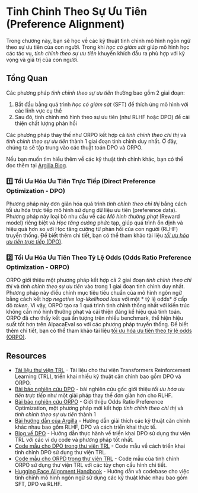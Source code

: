 # Tinh Chỉnh Theo Sự Ưu Tiên (Preference Alignment)

Trong chương này, bạn sẽ học về các kỹ thuật tinh chỉnh mô hình ngôn ngữ theo sự ưu tiên của con người. Trong khi *học có giám sát* giúp mô hình học các tác vụ, *tinh chỉnh theo sự ưu tiên* khuyến khích đầu ra phù hợp với kỳ vọng và giá trị của con người.

## Tổng Quan

Các phương pháp *tinh chỉnh theo sự ưu tiên* thường bao gồm 2 giai đoạn:

1. Bắt đầu bằng quá trình *học có giám sát* (SFT) để thích ứng mô hình với các lĩnh vực cụ thể
2. Sau đó, tinh chỉnh mô hình theo sự ưu tiên (như RLHF hoặc DPO) để cải thiện chất lượng phản hồi

Các phương pháp thay thế như ORPO kết hợp cả *tinh chỉnh theo chỉ thị* và *tinh chỉnh theo sự ưu tiên* thành 1 giai đoạn tinh chỉnh duy nhất. Ở đây, chúng ta sẽ tập trung vào các thuật toán DPO và ORPO.

Nếu bạn muốn tìm hiểu thêm về các kỹ thuật tinh chỉnh khác, bạn có thể đọc thêm tại [Argilla Blog](https://argilla.io/blog/mantisnlp-rlhf-part-8).

### 1️⃣ Tối Ưu Hóa Ưu Tiên Trực Tiếp (Direct Preference Optimization - DPO)

Phương pháp này đơn giản hóa quá trình *tinh chỉnh theo chỉ thị* bằng cách tối ưu hóa trực tiếp mô hình sử dụng dữ liệu ưu tiên (preference data). Phương pháp này loại bỏ nhu cầu về các *Mô hình thưởng phạt* (Reward model) riêng biệt và *Học tăng cường* phức tạp, giúp quá trình ổn định và hiệu quả hơn so với Học tăng cường từ phản hồi của con người (RLHF) truyền thống. Để biết thêm chi tiết, bạn có thể tham khảo tài liệu [*tối ưu hóa ưu tiên trực tiếp* (DPO)](./dpo.md).

### 2️⃣ Tối Ưu Hóa Ưu Tiên Theo Tỷ Lệ Odds (Odds Ratio Preference Optimization - ORPO)

ORPO giới thiệu một phương pháp kết hợp cả 2 giai đoạn *tinh chỉnh theo chỉ thị* và *tinh chỉnh theo sự ưu tiên* vào trong 1 giai đoạn tinh chỉnh duy nhất. Phương pháp này điều chỉnh mục tiêu tiêu chuẩn của mô hình ngôn ngữ bằng cách kết hợp *negative log-likelihood loss* với một * tỷ lệ odds* ở cấp độ *token*. Vì vậy, ORPO tạo ra 1 quá trình tinh chỉnh thống nhất với kiến trúc không cần mô hình thưởng phạt và cải thiện đáng kể hiệu quả tính toán. ORPO đã cho thấy kết quả ấn tượng trên nhiều benchmark, thể hiện hiệu suất tốt hơn trên AlpacaEval so với các phương pháp truyền thống. Để biết thêm chi tiết, bạn có thể tham khảo tài liệu [tối ưu hóa ưu tiên theo tỷ lệ odds (ORPO)](./orpo.md).


## Resources

- [Tài liệu thư viện TRL](https://huggingface.co/docs/trl/index) - Tài liệu cho thư viện Transformers Reinforcement Learning (TRL), triển khai nhiều kỹ thuật căn chỉnh bao gồm DPO và ORPO.
- [Bài báo nghiên cứu DPO](https://arxiv.org/abs/2305.18290) - bài nghiên cứu gốc giới thiệu *tối ưu hóa ưu tiên trực tiếp* như một giải pháp thay thế đơn giản hơn cho RLHF.
- [Bài báo nghiên cứu ORPO](https://arxiv.org/abs/2403.07691) - Giới thiệu Odds Ratio Preference Optimization, một phương pháp mới kết hợp *tinh chỉnh theo chỉ thị* và *tinh chỉnh theo sự ưu tiên* thành 1
- [Bài hướng dẫn của Argilla](https://argilla.io/blog/mantisnlp-rlhf-part-8/) - Hướng dẫn giải thích các kỹ thuật căn chỉnh khác nhau bao gồm RLHF, DPO và cách triển khai thực tế.
- [Blog về DPO](https://huggingface.co/blog/dpo-trl) - Hướng dẫn thực hành về triển khai DPO sử dụng thư viện TRL với các ví dụ code và phương pháp tốt nhất.
- [Code mẫu cho DPO trong thư viên TRL](https://github.com/huggingface/trl/blob/main/examples/scripts/dpo.py) - Code mẫu về cách triển khai tinh chỉnh DPO sử dụng thư viện TRL.
- [Code mẫu cho ORPD trong thư viên TRL](https://github.com/huggingface/trl/blob/main/examples/scripts/orpo.py) - Code mẫu của tinh chỉnh ORPO sử dụng thư viện TRL với các tùy chọn cấu hình chi tiết.
- [Hugging Face Alignment Handbook](https://github.com/huggingface/alignment-handbook) - Hướng dẫn và codebase cho việc tinh chỉnh mô hình ngôn ngữ sử dụng các kỹ thuật khác nhau bao gồm SFT, DPO và RLHF.
